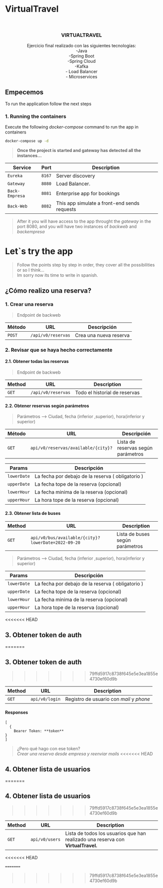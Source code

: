 # VirtualTravel

<br />
<div align="center">
  <h3 align="center">VIRTUALTRAVEL</h3>
  <p align="center">
Ejercicio final realizado con las siguientes tecnologías:<br/>
-Java
<br/>
-Spring Boot
<br/>
-Spring Cloud
<br/>
-Kafka
<br/>
- Load Balancer
<br/>
- Microservices
 </p>
</div>

## Empecemos
To run the application follow the next steps

### 1. Running the containers
Execute the following *docker-compose* command to run the app in containers
  ```sh
  docker-compose up -d
  ```
> **Once the project is started and gateway has detected all the instances...**

| Service   | Port                           | Description                             |
| -------- | ------------------------ | --------------------------------|
| `Eureka`    | `8167`|  Server discovery|
| `Gateway` | `8080`| Load Balancer.|
| `Back-Empresa` | `8081`| Enterprise app for bookings|
| `Back-Web` | `8082`| This app simulate a front-end sends requests|

> After it you will have  access to the app throught the *gateway* in the port 8080, and you will have two instances of *backweb* and *backempresa*

# Let`s try the app
> Follow the points step by step in order, they cover all the possibilities or so I think...<br/>
> Im sorry now its time to write in spanish.

## ¿Cómo realizo una reserva?

### 1. Crear una reserva
> Endpoint de backweb

| Método   | URL                                      | Descripción                              |
| -------- | ---------------------------------------- | ---------------------------------------- |
| `POST`    | `/api/v0/reservas`                      | Crea una nueva reserva                    |
### 2. Revisar que se haya hecho correctamente
#### 2.1. Obtener todas las reservas
> Endpoint de backweb

| Method   | URL                                      | Description                              |
| -------- | ---------------------------------------- | ---------------------------------------- |
| `GET`    | `/api/v0/reservas`         | Todo el historial de reservas        |
#### 2.2. Obtener reservas según parámetros
> Parámetros --> Ciudad, fecha (inferior ,superior), hora(inferior y superior)

| Método   | URL                                      | Descripción                              |
| -------- | ---------------------------------------- | ---------------------------------------- |
| `GET`    | `api/v0/reservas/available/{city}?`| Lista de reservas según parámetros|

| Params   | Descripción                               |
| -------- | ---------------------------------------- |
| `lowerDate`    | La fecha por debajo de la reserva ( obligatorio ) |
| `upperDate`    | La fecha tope de la reserva (opcional) |
| `lowerHour`    | La fecha minima de la reserva (opcional) |
| `upperHour`    | La hora tope de la reserva (opcional) |
#### 2.3. Obtener lista de buses

| Method   | URL                                      | Description                              |
| -------- | ---------------------------------------- | ---------------------------------------- |
| `GET`    | `api/v0/bus/available/{city}?lowerDate=2022-09-20`         | Lista de buses según parámetros         |
> Parámetros --> Ciudad, fecha (inferior ,superior), hora(inferior y superior)

| Params   | Descripción                               |
| -------- | ---------------------------------------- |
| `lowerDate`    | La fecha por debajo de la reserva ( obligatorio ) |
| `upperDate`    | La fecha tope de la reserva (opcional) |
| `lowerHour`    | La fecha minima de la reserva (opcional) |
| `upperHour`    | La hora tope de la reserva (opcional) |
<<<<<<< HEAD
## 3. Obtener token de auth
=======
## 3. Obtener token de auth 
>>>>>>> 79ffd5917c8738f645e5e3ea1855e4730ef60d9b

| Method   | URL                                      | Description                              |
| -------- | ---------------------------------------- | ---------------------------------------- |
| `GET`    | `api/v0/login`         | Registro de usuario con *mail* y *phone*
#### Responses
```
[
  {
    Bearer Token: **token**
}
]
```
> ¿Pero qué hago con ese token? <br/>
> *Crear una reserva desde empresa y reenviar mails*
<<<<<<< HEAD
>
## 4. Obtener lista de usuarios
=======
> 
## 4. Obtener lista de usuarios 
>>>>>>> 79ffd5917c8738f645e5e3ea1855e4730ef60d9b

| Method   | URL                                      | Description                              |
| -------- | ---------------------------------------- | ---------------------------------------- |
| `GET`    | `api/v0/users`         | Lista de todos los usuarios que han realizado una reserva con **VirtualTravel.**
<<<<<<< HEAD
```
=======
```
>>>>>>> 79ffd5917c8738f645e5e3ea1855e4730ef60d9b
